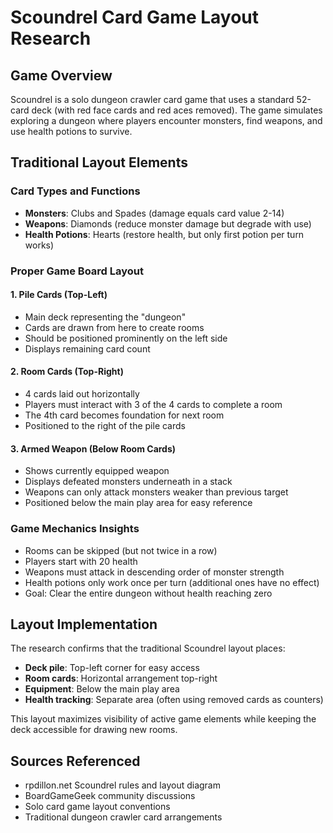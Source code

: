 # Scoundrel Card Game Layout Research

## Game Overview
Scoundrel is a solo dungeon crawler card game that uses a standard 52-card deck (with red face cards and red aces removed). The game simulates exploring a dungeon where players encounter monsters, find weapons, and use health potions to survive.

## Traditional Layout Elements

### Card Types and Functions
- **Monsters**: Clubs and Spades (damage equals card value 2-14)
- **Weapons**: Diamonds (reduce monster damage but degrade with use)
- **Health Potions**: Hearts (restore health, but only first potion per turn works)

### Proper Game Board Layout

#### 1. **Pile Cards (Top-Left)**
- Main deck representing the "dungeon"
- Cards are drawn from here to create rooms
- Should be positioned prominently on the left side
- Displays remaining card count

#### 2. **Room Cards (Top-Right)**
- 4 cards laid out horizontally
- Players must interact with 3 of the 4 cards to complete a room
- The 4th card becomes foundation for next room
- Positioned to the right of the pile cards

#### 3. **Armed Weapon (Below Room Cards)**
- Shows currently equipped weapon
- Displays defeated monsters underneath in a stack
- Weapons can only attack monsters weaker than previous target
- Positioned below the main play area for easy reference

### Game Mechanics Insights
- Rooms can be skipped (but not twice in a row)
- Players start with 20 health
- Weapons must attack in descending order of monster strength
- Health potions only work once per turn (additional ones have no effect)
- Goal: Clear the entire dungeon without health reaching zero

## Layout Implementation
The research confirms that the traditional Scoundrel layout places:
- **Deck pile**: Top-left corner for easy access
- **Room cards**: Horizontal arrangement top-right
- **Equipment**: Below the main play area
- **Health tracking**: Separate area (often using removed cards as counters)

This layout maximizes visibility of active game elements while keeping the deck accessible for drawing new rooms.

## Sources Referenced
- rpdillon.net Scoundrel rules and layout diagram
- BoardGameGeek community discussions
- Solo card game layout conventions
- Traditional dungeon crawler card arrangements